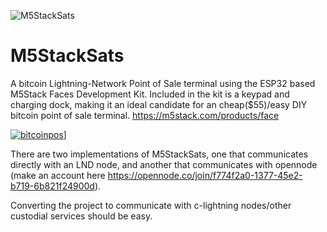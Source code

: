 ![M5StackSats](https://i.imgur.com/arHP2MD.png)
# M5StackSats
A bitcoin Lightning-Network Point of Sale terminal using the ESP32 based M5Stack Faces Development Kit. Included in the kit is a keypad and charging dock, making it an ideal candidate for an cheap($55)/easy DIY bitcoin point of sale terminal.
https://m5stack.com/products/face

[![bitcoinpos](https://i.imgur.com/sHp1AXw.png)](https://www.youtube.com/watch?v=KPI54s1xXsc)]

There are two implementations of M5StackSats, one that communicates directly with an LND node, and another that communicates with opennode (make an account here https://opennode.co/join/f774f2a0-1377-45e2-b719-6b821f24900d). 

Converting the project to communicate with c-lightning nodes/other custodial services should be easy.




